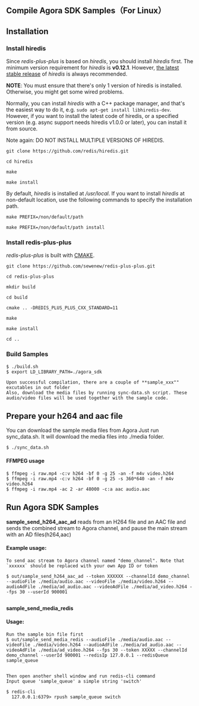 
## Compile Agora SDK Samples（For Linux）

## Installation

### Install hiredis

Since *redis-plus-plus* is based on *hiredis*, you should install *hiredis* first. The minimum version requirement for *hiredis* is **v0.12.1**. However, [the latest stable release](https://github.com/redis/hiredis/releases) of *hiredis* is always recommended.

**NOTE**: You must ensure that there's only 1 version of hiredis is installed. Otherwise, you might get some wired problems.

Normally, you can install *hiredis* with a C++ package manager, and that's the easiest way to do it, e.g. `sudo apt-get install libhiredis-dev`. However, if you want to install the latest code of hiredis, or a specified version (e.g. async support needs hiredis v1.0.0 or later), you can install it from source.

Note again: DO NOT INSTALL MULTIPLE VERSIONS OF HIREDIS.

```shell
git clone https://github.com/redis/hiredis.git

cd hiredis

make

make install
```

By default, *hiredis* is installed at */usr/local*. If you want to install *hiredis* at non-default location, use the following commands to specify the installation path.

```shell
make PREFIX=/non/default/path

make PREFIX=/non/default/path install
```

### Install redis-plus-plus

*redis-plus-plus* is built with [CMAKE](https://cmake.org).

```shell
git clone https://github.com/sewenew/redis-plus-plus.git

cd redis-plus-plus

mkdir build

cd build

cmake .. -DREDIS_PLUS_PLUS_CXX_STANDARD=11

make

make install

cd ..
```

### Build Samples

```
$ ./build.sh
$ export LD_LIBRARY_PATH=./agora_sdk

Upon successful compilation, there are a couple of **sample_xxx"" excutables in out folder
Also, download the media files by running sync-data.sh script. These audio/video files will be used together with the sample code.
```

## Prepare your h264 and aac file 

You can download the sample media files from Agora
Just run sync_data.sh. It will download the media files into ./media folder.

```
$ ./sync_data.sh
```

#### FFMPEG usage
```
$ ffmpeg -i raw.mp4 -c:v h264 -bf 0 -g 25 -an -f m4v video.h264
$ ffmpeg -i raw.mp4 -c:v h264 -bf 0 -g 25 -s 360*640 -an -f m4v video.h264
$ ffmpeg -i raw.mp4 -ac 2 -ar 48000 -c:a aac audio.aac

```


## Run Agora SDK Samples

**sample_send_h264_aac_ad** reads from an H264 file and an AAC file and sends the combined stream to Agora channel, and pause the main stream with an AD files(h264,aac)

#### Example usage:
```
To send aac stream to Agora channel named "demo_channel". Note that `xxxxxx` should be replaced with your own App ID or token

$ out/sample_send_h264_aac_ad --token XXXXXX --channelId demo_channel --audioFile ./media/audio.aac --videoFile ./media/video.h264 --audioAdFile ./media/ad_audio.aac --videoAdFile ./media/ad_video.h264 --fps 30 --userId 900001


```




**sample_send_media_redis** 

#### Usage:
```
Run the sample bin file first
$ out/sample_send_media_redis --audioFile ./media/audio.aac --videoFile ./media/video.h264 --audioAdFile ./media/ad_audio.aac --videoAdFile ./media/ad_video.h264 --fps 30 --token XXXXX --channelId demo_channel --userId 900001 --redisIp 127.0.0.1 --redisQueue sample_queue


Then open another shell window and run redis-cli command
Input queue 'sample_queue' a simple string 'switch'

$ redis-cli
  127.0.0.1:6379> rpush sample_queue switch

```
